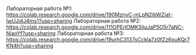 Лабораторная работа №1: https://colab.research.google.com/drive/190MznyC-mLpN2jbWZiaI-IwUJi4J4ms1?usp=sharing
Лабораторная работа №2: https://colab.research.google.com/drive/111OPErlOMKSiluJaP5O5r7aNC-NjaoYf?usp=sharing
Лабораторная работа №3: https://colab.research.google.com/drive/19urhC3137sCckla7z0fZz6puKQr7KN4h?usp=sharing